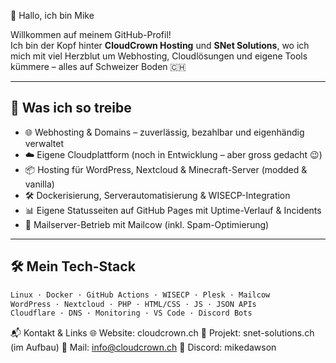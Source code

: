 👋 Hallo, ich bin Mike

Willkommen auf meinem GitHub-Profil!  
Ich bin der Kopf hinter **CloudCrown Hosting** und **SNet Solutions**, wo ich mich mit viel Herzblut um Webhosting, Cloudlösungen und eigene Tools kümmere – alles auf Schweizer Boden 🇨🇭

---

## 🚀 Was ich so treibe

- 🌐 Webhosting & Domains – zuverlässig, bezahlbar und eigenhändig verwaltet
- ☁️ Eigene Cloudplattform (noch in Entwicklung – aber gross gedacht 😉)
- 📦 Hosting für WordPress, Nextcloud & Minecraft-Server (modded & vanilla)
- 🛠 Dockerisierung, Serverautomatisierung & WISECP-Integration
- 📊 Eigene Statusseiten auf GitHub Pages mit Uptime-Verlauf & Incidents
- 🔧 Mailserver-Betrieb mit Mailcow (inkl. Spam-Optimierung)

---

## 🛠 Mein Tech-Stack

```txt
Linux · Docker · GitHub Actions · WISECP · Plesk · Mailcow
WordPress · Nextcloud · PHP · HTML/CSS · JS · JSON APIs
Cloudflare · DNS · Monitoring · VS Code · Discord Bots
```

📬 Kontakt & Links
🌐 Website: cloudcrown.ch
🧪 Projekt: snet-solutions.ch (im Aufbau)
📧 Mail: info@cloudcrown.ch
💬 Discord: mikedawson


